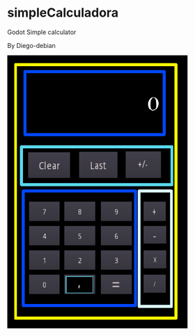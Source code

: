 # simpleCalculadora
Godot Simple calculator 

By Diego-debian

![Godot Simple Calculator](/calculadora2/icon.png)